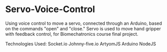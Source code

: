 # Servo-Voice-Control
Using voice control to move a servo, connected through an Arduino, based on the commands "open" and "close." Servo is used to move hand gripper with feedback control, for Biomechatronics course final project. 

Technologies Used: 
Socket.io
Johnny-five.io
ArtyomJS
Arduino
NodeJS
